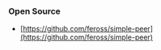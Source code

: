 


### Open Source
- [https://github.com/feross/simple-peer](https://github.com/feross/simple-peer)


